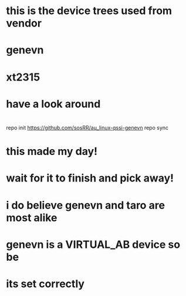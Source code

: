 ## 
#
# this is the device trees used from vendor
# genevn
# xt2315
# have a look around
#

repo init https://github.com/sosRR/au_linux-qssi-genevn
repo sync

#
#
# this made my day!
# 
# wait for it to finish and pick away!
# i do believe genevn and taro are most alike
# genevn is a VIRTUAL_AB device so be
# its set correctly
#
#
##
